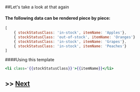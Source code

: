 ##Let's take a look at that again

#### The following data can be rendered piece by piece:

```javascript
[
	{ stockStatusClass: 'in-stock', itemName: 'Apples'},
	{ stockStatusClass: 'out-of-stock', itemName: 'Oranges'}
	{ stockStatusClass: 'in-stock', itemName: 'Grapes'},
	{ stockStatusClass: 'in-stock', itemName: 'Peaches'}
]
```

####Using this template

```handlebars
<li class='{{stockStatusClass}}'>{{itemName}}</li>
```


## >> <a href='https://github.com/code-for-coffee/IntroductionToHandlebars/blob/master/1-Introduction/1_8.md'>Next</a>
